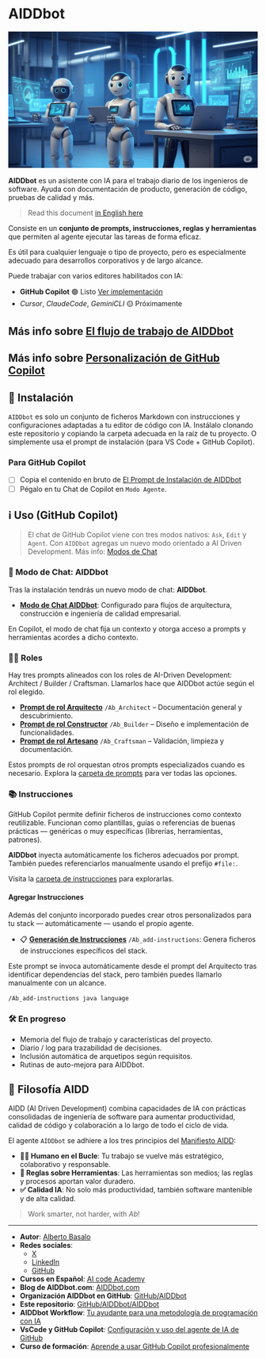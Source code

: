 
# AIDDbot

![AIDDbot coding agents](./AIDD-bot.png)

**AIDDbot** es un asistente con IA para el trabajo diario de los ingenieros de software. Ayuda con documentación de producto, generación de código, pruebas de calidad y más.

> Read this document [in English here](https://github.com/AIDDbot/AIDDbot/blob/main/README.md)



Consiste en un **conjunto de prompts, instrucciones, reglas y herramientas** que permiten al agente ejecutar las tareas de forma eficaz.

Es útil para cualquier lenguaje o tipo de proyecto, pero es especialmente adecuado para desarrollos corporativos y de largo alcance.

Puede trabajar con varios editores habilitados con IA:

- **GitHub Copilot** 🟢 Listo [Ver implementación](https://github.com/AIDDbot/AIDDbot/tree/main/.github)
- _Cursor_, _ClaudeCode_, _GeminiCLI_ 🟡 Próximamente

## Más info sobre [El flujo de trabajo de AIDDbot](https://aicode.academy/blog/es/aiddbot-workflow/)

## Más info sobre [Personalización de GitHub Copilot](https://aicode.academy/blog/es/vscode-github-copilot/)


## 🔌 Instalación

`AIDDbot` es solo un conjunto de ficheros Markdown con instrucciones y configuraciones adaptadas a tu editor de código con IA. Instálalo clonando este repositorio y copiando la carpeta adecuada en la raíz de tu proyecto. O simplemente usa el prompt de instalación (para VS Code + GitHub Copilot).

### Para GitHub Copilot

- [ ] Copia el contenido en bruto de [El Prompt de Instalación de AIDDbot](https://raw.githubusercontent.com/AIDDbot/AIDDbot/refs/heads/main/.github/prompts/Ab_install-for-copilot.prompt.md)
- [ ] Pégalo en tu Chat de Copilot en `Modo Agente`.

## ℹ️ Uso (GitHub Copilot)

> El chat de GitHub Copilot viene con tres modos nativos: `Ask`, `Edit` y `Agent`. Con `AIDDbot` agregas un nuevo modo orientado a AI Driven Development. Más info: [Modos de Chat](https://code.visualstudio.com/docs/copilot/chat/chat-modes)

### 🤖 Modo de Chat: AIDDbot

Tras la instalación tendrás un nuevo modo de chat: **AIDDbot**.

- **[Modo de Chat AIDDbot](https://github.com/AIDDbot/AIDDbot/blob/main/.github/chatmodes/AIDDbot.chatmode.md)**: Configurado para flujos de arquitectura, construcción e ingeniería de calidad empresarial.

En Copilot, el modo de chat fija un contexto y otorga acceso a prompts y herramientas acordes a dicho contexto.

### 🧑‍💻 Roles

Hay tres prompts alineados con los roles de AI-Driven Development: Architect / Builder / Craftsman. Llamarlos hace que AIDDbot actúe según el rol elegido.

- **[Prompt de rol Arquitecto](https://github.com/AIDDbot/AIDDbot/tree/main/.github/prompts/Ab_Architect.prompt.md)** `/Ab_Architect` – Documentación general y descubrimiento.
- **[Prompt de rol Constructor](https://github.com/AIDDbot/AIDDbot/tree/main/.github/prompts/Ab_Builder.prompt.md)** `/Ab_Builder` – Diseño e implementación de funcionalidades.
- **[Prompt de rol Artesano](https://github.com/AIDDbot/AIDDbot/tree/main/.github/prompts/Ab_Craftsman.prompt.md)** `/Ab_Craftsman` – Validación, limpieza y documentación.

Estos prompts de rol orquestan otros prompts especializados cuando es necesario. Explora la [carpeta de prompts](https://github.com/AIDDbot/AIDDbot/tree/main/.github/prompts) para ver todas las opciones.

### 📚 Instrucciones

GitHub Copilot permite definir ficheros de instrucciones como contexto reutilizable. Funcionan como plantillas, guías o referencias de buenas prácticas — genéricas o muy específicas (librerías, herramientas, patrones).

**AIDDbot** inyecta automáticamente los ficheros adecuados por prompt. También puedes referenciarlos manualmente usando el prefijo `#file:`.

Visita la [carpeta de instrucciones](https://github.com/AIDDbot/AIDDbot/tree/main/.github/instructions) para explorarlas.

#### Agregar Instrucciones

Además del conjunto incorporado puedes crear otros personalizados para tu stack — automáticamente — usando el propio agente.

- 📋 **[Generación de Instrucciones](https://github.com/AIDDbot/AIDDbot/blob/main/.github/prompts/Ab_add-instructions.prompt.md)** `/Ab_add-instructions`: Genera ficheros de instrucciones específicos del stack.

Este prompt se invoca automáticamente desde el prompt del Arquitecto tras identificar dependencias del stack, pero también puedes llamarlo manualmente con un alcance.
  
```txt
/Ab_add-instructions java language
```

### 🛠️ En progreso

- Memoria del flujo de trabajo y características del proyecto.
- Diario / log para trazabilidad de decisiones.
- Inclusión automática de arquetipos según requisitos.
- Rutinas de auto-mejora para AIDDbot.

## 💭 Filosofía AIDD

AIDD (AI Driven Development) combina capacidades de IA con prácticas consolidadas de ingeniería de software para aumentar productividad, calidad de código y colaboración a lo largo de todo el ciclo de vida.

El agente `AIDDbot` se adhiere a los tres principios del [Manifiesto AIDD](https://aiddbot.com/aidd-manifesto):

- **🧑‍💻 Humano en el Bucle**: Tu trabajo se vuelve más estratégico, colaborativo y responsable.
- **🔧 Reglas sobre Herramientas**: Las herramientas son medios; las reglas y procesos aportan valor duradero.
- **✅ Calidad IA**: No solo más productividad, también software mantenible y de alta calidad.

> Work smarter, not harder, with _Ab_!

---

- **Autor**: [Alberto Basalo](https://albertobasalo.dev)
- **Redes sociales**:
  - [X](https://x.com/albertobasalo)
  - [LinkedIn](https://www.linkedin.com/in/albertobasalo/)
  - [GitHub](https://github.com/albertobasalo)
- **Cursos en Español**: [AI code Academy](https://aicode.academy)
- **Blog de AIDDbot.com**: [AIDDbot.com](https://aiddbot.com)
- **Organización AIDDbot en GitHub**: [GitHub/AIDDbot](https://github.com/AIDDbot)
- **Este repositorio**: [GitHub/AIDDbot/AIDDbot](https://github.com/AIDDbot/AIDDbot)
- **AIDDbot Workflow**: [Tu ayudante para una metodología de programación con IA](https://aicode.academy/blog/es/aiddbot-workflow/)
- **VsCode y GitHub Copilot**: [Configuración y uso del agente de IA de GitHub](https://aicode.academy/blog/es/vscode-github-copilot/)
- **Curso de formación**: [Aprende a usar GitHub Copilot profesionalmente](https://aicode.academy/cursos/vs-code-copilot/)